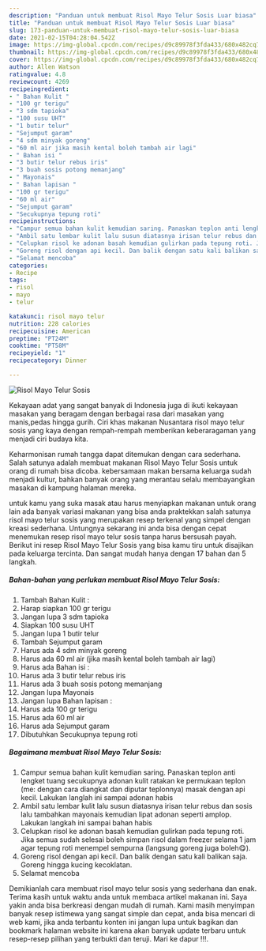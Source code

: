 ```yaml
---
description: "Panduan untuk membuat Risol Mayo Telur Sosis Luar biasa"
title: "Panduan untuk membuat Risol Mayo Telur Sosis Luar biasa"
slug: 173-panduan-untuk-membuat-risol-mayo-telur-sosis-luar-biasa
date: 2021-02-15T04:28:04.542Z
image: https://img-global.cpcdn.com/recipes/d9c89978f3fda433/680x482cq70/risol-mayo-telur-sosis-foto-resep-utama.jpg
thumbnail: https://img-global.cpcdn.com/recipes/d9c89978f3fda433/680x482cq70/risol-mayo-telur-sosis-foto-resep-utama.jpg
cover: https://img-global.cpcdn.com/recipes/d9c89978f3fda433/680x482cq70/risol-mayo-telur-sosis-foto-resep-utama.jpg
author: Allen Watson
ratingvalue: 4.8
reviewcount: 4269
recipeingredient:
- " Bahan Kulit "
- "100 gr terigu"
- "3 sdm tapioka"
- "100 susu UHT"
- "1 butir telur"
- "Sejumput garam"
- "4 sdm minyak goreng"
- "60 ml air jika masih kental boleh tambah air lagi"
- " Bahan isi "
- "3 butir telur rebus iris"
- "3 buah sosis potong memanjang"
- " Mayonais"
- " Bahan lapisan "
- "100 gr terigu"
- "60 ml air"
- "Sejumput garam"
- "Secukupnya tepung roti"
recipeinstructions:
- "Campur semua bahan kulit kemudian saring. Panaskan teplon anti lengket tuang secukupnya adonan kulit ratakan ke permukaan teplon (me: dengan cara diangkat dan diputar teplonnya) masak dengan api kecil. Lakukan langlah ini sampai adonan habis"
- "Ambil satu lembar kulit lalu susun diatasnya irisan telur rebus dan sosis lalu tambahkan mayonais kemudian lipat adonan seperti amplop. Lakukan langkah ini sampai bahan habis"
- "Celupkan risol ke adonan basah kemudian gulirkan pada tepung roti. Jika semua sudah selesai boleh simpan risol dalam freezer selama 1 jam agar tepung roti menempel sempurna (langsung goreng juga boleh😋)."
- "Goreng risol dengan api kecil. Dan balik dengan satu kali balikan saja. Goreng hingga kucing kecoklatan."
- "Selamat mencoba"
categories:
- Recipe
tags:
- risol
- mayo
- telur

katakunci: risol mayo telur 
nutrition: 228 calories
recipecuisine: American
preptime: "PT24M"
cooktime: "PT58M"
recipeyield: "1"
recipecategory: Dinner

---
```



![Risol Mayo Telur Sosis](https://img-global.cpcdn.com/recipes/d9c89978f3fda433/680x482cq70/risol-mayo-telur-sosis-foto-resep-utama.jpg)

Kekayaan adat yang sangat banyak di Indonesia juga di ikuti kekayaan masakan yang beragam dengan berbagai rasa dari masakan yang manis,pedas hingga gurih. Ciri khas makanan Nusantara risol mayo telur sosis yang kaya dengan rempah-rempah memberikan keberaragaman yang menjadi ciri budaya kita.


Keharmonisan rumah tangga dapat ditemukan dengan cara sederhana. Salah satunya adalah membuat makanan Risol Mayo Telur Sosis untuk orang di rumah bisa dicoba. kebersamaan makan bersama keluarga sudah menjadi kultur, bahkan banyak orang yang merantau selalu membayangkan masakan di kampung halaman mereka.



untuk kamu yang suka masak atau harus menyiapkan makanan untuk orang lain ada banyak variasi makanan yang bisa anda praktekkan salah satunya risol mayo telur sosis yang merupakan resep terkenal yang simpel dengan kreasi sederhana. Untungnya sekarang ini anda bisa dengan cepat menemukan resep risol mayo telur sosis tanpa harus bersusah payah.
Berikut ini resep Risol Mayo Telur Sosis yang bisa kamu tiru untuk disajikan pada keluarga tercinta. Dan sangat mudah hanya dengan 17 bahan dan 5 langkah.


<!--inarticleads1-->

##### Bahan-bahan yang perlukan membuat Risol Mayo Telur Sosis:

1. Tambah  Bahan Kulit :
1. Harap siapkan 100 gr terigu
1. Jangan lupa 3 sdm tapioka
1. Siapkan 100 susu UHT
1. Jangan lupa 1 butir telur
1. Tambah Sejumput garam
1. Harus ada 4 sdm minyak goreng
1. Harus ada 60 ml air (jika masih kental boleh tambah air lagi)
1. Harus ada  Bahan isi :
1. Harus ada 3 butir telur rebus iris
1. Harus ada 3 buah sosis potong memanjang
1. Jangan lupa  Mayonais
1. Jangan lupa  Bahan lapisan :
1. Harus ada 100 gr terigu
1. Harus ada 60 ml air
1. Harus ada Sejumput garam
1. Dibutuhkan Secukupnya tepung roti




<!--inarticleads2-->

##### Bagaimana membuat  Risol Mayo Telur Sosis:

1. Campur semua bahan kulit kemudian saring. Panaskan teplon anti lengket tuang secukupnya adonan kulit ratakan ke permukaan teplon (me: dengan cara diangkat dan diputar teplonnya) masak dengan api kecil. Lakukan langlah ini sampai adonan habis
1. Ambil satu lembar kulit lalu susun diatasnya irisan telur rebus dan sosis lalu tambahkan mayonais kemudian lipat adonan seperti amplop. Lakukan langkah ini sampai bahan habis
1. Celupkan risol ke adonan basah kemudian gulirkan pada tepung roti. Jika semua sudah selesai boleh simpan risol dalam freezer selama 1 jam agar tepung roti menempel sempurna (langsung goreng juga boleh😋).
1. Goreng risol dengan api kecil. Dan balik dengan satu kali balikan saja. Goreng hingga kucing kecoklatan.
1. Selamat mencoba




Demikianlah cara membuat risol mayo telur sosis yang sederhana dan enak. Terima kasih untuk waktu anda untuk membaca artikel makanan ini. Saya yakin anda bisa berkreasi dengan mudah di rumah. Kami masih menyimpan banyak resep istimewa yang sangat simple dan cepat, anda bisa mencari di web kami, jika anda terbantu konten ini jangan lupa untuk bagikan dan bookmark halaman website ini karena akan banyak update terbaru untuk resep-resep pilihan yang terbukti dan teruji. Mari ke dapur !!!. 
